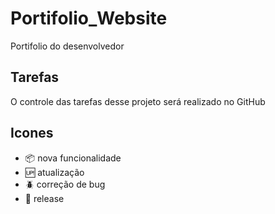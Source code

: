 # Portifolio_Website

Portifolio do desenvolvedor

## Tarefas

O controle das tarefas desse projeto será realizado no GitHub

## Icones 

- :package: nova funcionalidade
- :up: atualização
- :beetle: correção de bug 
- :checkered_flag: release
